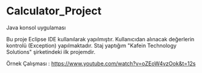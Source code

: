 # Calculator_Project
Java konsol uygulaması

Bu proje Eclipse IDE kullanılarak yapılmıştır.
Kullanıcıdan alınacak değerlerin kontrolü (Exception) yapılmaktadır.
Staj yaptığım "Kafein Technology Solutions" şirketindeki ilk projemdir.

Örnek Çalışması : https://www.youtube.com/watch?v=oZEoW4vzOok&t=12s
